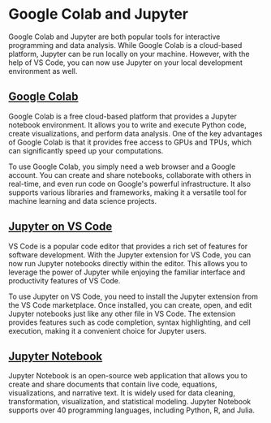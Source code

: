 # Google Colab and Jupyter

Google Colab and Jupyter are both popular tools for interactive programming and data analysis. While Google Colab is a cloud-based platform, Jupyter can be run locally on your machine. However, with the help of VS Code, you can now use Jupyter on your local development environment as well.

## [Google Colab](https://colab.google/)

Google Colab is a free cloud-based platform that provides a Jupyter notebook environment. It allows you to write and execute Python code, create visualizations, and perform data analysis. One of the key advantages of Google Colab is that it provides free access to GPUs and TPUs, which can significantly speed up your computations.

To use Google Colab, you simply need a web browser and a Google account. You can create and share notebooks, collaborate with others in real-time, and even run code on Google's powerful infrastructure. It also supports various libraries and frameworks, making it a versatile tool for machine learning and data science projects.

## [Jupyter on VS Code](https://code.visualstudio.com/docs/datascience/jupyter-notebooks)

VS Code is a popular code editor that provides a rich set of features for software development. With the Jupyter extension for VS Code, you can now run Jupyter notebooks directly within the editor. This allows you to leverage the power of Jupyter while enjoying the familiar interface and productivity features of VS Code.

To use Jupyter on VS Code, you need to install the Jupyter extension from the VS Code marketplace. Once installed, you can create, open, and edit Jupyter notebooks just like any other file in VS Code. The extension provides features such as code completion, syntax highlighting, and cell execution, making it a convenient choice for Jupyter users.

## [Jupyter Notebook](https://jupyter.org/install#jupyter-notebook)

Jupyter Notebook is an open-source web application that allows you to create and share documents that contain live code, equations, visualizations, and narrative text. It is widely used for data cleaning, transformation, visualization, and statistical modeling. Jupyter Notebook supports over 40 programming languages, including Python, R, and Julia.

